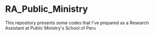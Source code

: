 # RA_Public_Ministry
This repository presents some codes that I've prepared as a Research Assistant at Public Ministry's School of Peru
